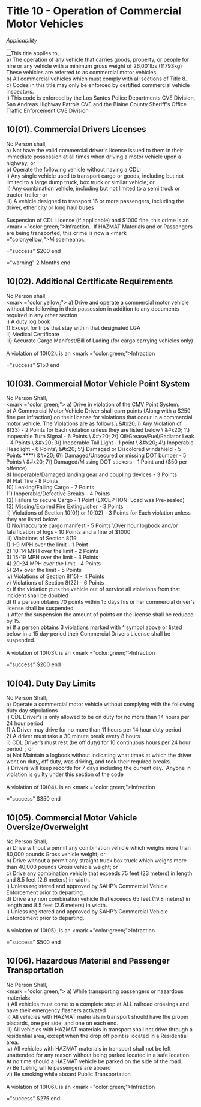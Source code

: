 # Title 10 - Operation of Commercial Motor Vehicles

_Applicability‌_\
&#x20;  __   \
__This‌ ‌title‌ ‌applies‌ ‌to‌,\
&#x20;    a) The‌ ‌operation‌ ‌of‌ ‌any‌ ‌‌vehicle‌‌ ‌that‌ ‌carries‌ ‌goods,‌ ‌‌property‌,‌ ‌or‌ ‌people‌ ‌for‌ ‌hire‌ ‌or‌ ‌any‌ ‌‌vehicle‌‌ ‌with‌ ‌a‌ ‌minimum‌ ‌gross‌ ‌weight‌ ‌of‌ ‌26,001‌lbs‌ ‌(11793kg)‌ ‌These‌ ‌vehicles‌ ‌are‌ ‌referred‌ ‌to‌ ‌as‌ ‌commercial‌ ‌motor‌ ‌vehicles.‌ ‌\
&#x20;    b) All‌ ‌commercial‌ ‌vehicles‌ ‌which‌ ‌must‌ ‌comply‌ ‌with‌ ‌all‌ ‌sections‌ ‌of‌ ‌Title‌ ‌8.‌ ‌ ‌\
&#x20;    c) Codes‌ ‌in‌ ‌this‌ ‌title‌ ‌may‌ ‌only‌ ‌be‌ ‌enforced‌ ‌by‌ ‌certified‌ ‌commercial‌ ‌‌vehicle‌‌ ‌inspectors.‌ ‌\
&#x20;      i) This‌ ‌code‌ ‌is‌ ‌enforced‌ ‌by‌ ‌the‌ ‌Los‌ ‌Santos‌ ‌Police‌ ‌Departments‌ ‌CVE‌ ‌Division,‌ ‌San‌ ‌Andreas‌ ‌Highway‌ ‌Patrols‌ ‌CVE ‌and‌ ‌the‌ ‌Blaine‌ ‌County‌ ‌Sheriff's‌ ‌Office‌ ‌Traffic‌ ‌Enforcement‌ ‌CVE‌ ‌Division‌

## 10(01).‌ ‌Commercial‌ ‌Drivers‌ ‌Licenses‌

No‌ ‌Person‌ ‌shall,\
&#x20;    a) Not‌ ‌have‌ ‌the‌ ‌valid‌ ‌commercial‌ ‌driver's‌ ‌license‌ ‌issued‌ ‌to‌ ‌them‌ ‌in‌ ‌their‌ ‌immediate‌ ‌‌possession‌‌ ‌at‌ ‌all‌ ‌times‌ ‌when‌ ‌driving‌ ‌a‌ ‌‌motor‌ ‌vehicle‌‌ ‌upon‌ ‌a‌ ‌‌highway‌;‌ ‌or‌ ‌\
&#x20;    b) Operate‌ ‌the‌ ‌following‌ ‌‌vehicle‌‌ ‌without‌ ‌having‌ ‌a‌ ‌CDL:‌ ‌\
&#x20;      i) Any‌ ‌single‌ ‌‌vehicle‌‌ ‌used‌ ‌to‌ ‌transport‌ ‌cargo‌ ‌or‌ ‌goods,‌ ‌including‌ ‌but‌ ‌not‌ ‌limited‌ ‌to‌ ‌a‌ ‌large‌ ‌dump‌ ‌truck,‌ ‌box‌ ‌truck‌ ‌or‌ ‌similar‌ ‌‌vehicle‌;‌ ‌or‌ ‌\
&#x20;     ii) Any‌ ‌combination‌ ‌‌vehicle‌,‌ ‌including‌ ‌but‌ ‌not‌ ‌limited‌ ‌to‌ ‌a‌ ‌semi‌ ‌truck‌ ‌or‌ ‌tractor-trailer;‌ ‌or‌\
&#x20;    iii) A‌ ‌‌vehicle‌‌ ‌designed‌ ‌to‌ ‌transport‌ ‌16‌ ‌or‌ ‌more‌ ‌passengers,‌ ‌including‌ ‌the‌ ‌driver,‌ ‌ether‌ ‌city‌ ‌or‌ ‌long‌ ‌haul‌ ‌buses‌\
\
Suspension‌ ‌of‌ ‌CDL‌ ‌License‌ ‌(if‌ ‌applicable)‌ ‌and‌ ‌$1000‌ ‌fine, this‌ ‌crime‌ ‌is‌ ‌an‌ ‌‌<mark ="color:green;">Infraction‌.‌</mark> ‌ If‌ ‌HAZMAT‌ ‌Materials‌ ‌and‌ ‌or‌ ‌Passengers‌ ‌are‌ ‌being‌ ‌transported‌, this‌ ‌crime‌ ‌is‌ ‌now‌ ‌a‌ <mark ="color:yellow;">Misdemeanor‌.‌</mark>

  ="success" 
$200
 end 

  ="warning" 
2 Months
 end 

## 10(02).‌ ‌Additional‌ ‌Certificate‌ ‌Requirements‌

No‌ ‌Person‌ ‌shall,‌\
&#x20;    <mark ="color:yellow;"></mark>     a) Drive‌‌ ‌and‌ ‌operate‌ ‌a‌ ‌commercial‌ ‌‌motor‌ ‌vehicle‌‌ ‌without‌ ‌the‌ ‌following‌ ‌in‌ ‌their‌ ‌possession‌ ‌in‌ ‌addition‌ ‌to‌ ‌any‌ ‌documents‌ ‌required‌ ‌in‌ ‌any‌ ‌other‌ ‌section‌ ‌\
&#x20;      i) A‌ ‌duty‌ ‌log‌ ‌book‌ ‌\
&#x20;         1\) Except‌ ‌for‌ ‌trips‌ ‌that‌ ‌stay‌ ‌within‌ ‌that‌ ‌designated‌ ‌LGA‌ ‌\
&#x20;     ii) Medical‌ ‌Certificate‌ ‌\
&#x20;    iii) Accurate‌ ‌Cargo‌ ‌Manifest/Bill‌ ‌of‌ ‌Lading‌ ‌(for‌ ‌cargo‌ ‌carrying‌ ‌vehicles‌ ‌only)‌\
\
A violation of 10(02). is an <mark ="color:green;">Infraction</mark>

  ="success" 
$150
 end 

## 10(03).‌ ‌Commercial‌ ‌Motor‌ ‌Vehicle‌ ‌Point‌ ‌System‌

No‌ ‌Person‌ ‌Shall,‌\
&#x20;   <mark ="color:green;"></mark> a) Drive‌‌ ‌in‌ ‌violation‌ ‌of‌ ‌the‌ ‌CMV‌ ‌Point‌ ‌System.‌ ‌ ‌\
&#x20;    b) A‌ ‌Commercial‌ ‌‌Motor‌ ‌Vehicle‌‌ ‌Driver‌ ‌shall‌ ‌earn‌ ‌points‌ ‌(Along‌ ‌with‌ ‌a‌ ‌$250‌ ‌fine‌ ‌per‌ ‌infraction)‌ ‌on‌ ‌their‌ ‌license‌ ‌for‌ ‌violations‌ ‌that‌ ‌occur‌ ‌in‌ ‌a‌ ‌commercial‌ ‌‌motor‌ ‌vehicle‌.‌ ‌The‌ ‌Violations‌ ‌are‌ ‌as‌ ‌follows.‌\
&#x20;      i) Any‌ ‌Violation‌ ‌of‌ ‌8(33)‌ ‌-‌ ‌2‌ ‌Points‌ ‌for‌ ‌Each‌ ‌violation‌ ‌unless‌ ‌they‌ ‌are‌ ‌listed‌ ‌below‌ ‌\
&#x20;         1\) Inoperable‌ ‌Turn‌ ‌Signal‌ ‌-‌ ‌6‌ ‌Points‌ ‌\
&#x20;         2\) Oil/Grease/Fuel/Radiator‌ ‌Leak‌ ‌-‌ ‌4‌ ‌Points‌ ‌\
&#x20;         3\) Inoperable‌ ‌Tail‌ ‌Light‌ ‌-‌ ‌1‌ ‌point‌ ‌\
&#x20;         4\) Inoperable‌ ‌Headlight‌ ‌-‌ ‌6‌ ‌Points‌\
&#x20;         5\) Damaged‌ ‌or‌ ‌Discolored‌ ‌windshield‌ ‌-‌ ‌5‌ ‌Points‌ **‌**\
&#x20;         6\) Damaged/Unsecured‌ ‌or‌ ‌missing‌ ‌DOT‌ ‌bumper‌ ‌-‌ ‌5‌ ‌Points‌ ‌\
&#x20;         7\) Damaged/Missing‌ ‌DOT‌ ‌stickers‌ ‌-‌ ‌1‌ ‌Point‌ ‌and‌ ‌($50‌ ‌per‌ ‌offence)\
&#x20;         8\) Inoperable/Damaged‌ ‌landing‌ ‌gear‌ ‌and‌ ‌coupling‌ ‌devices‌ ‌-‌ ‌3‌ ‌Points‌ ‌\
&#x20;         9\) Flat‌ ‌Tire‌ ‌-‌ ‌8‌ ‌Points‌ ‌\
&#x20;       10\) Leaking/Falling‌ ‌Cargo‌ ‌-‌ ‌7‌ ‌Points‌ ‌\
&#x20;        11\) Inoperable/Defective‌ ‌Breaks‌ ‌-‌ ‌4‌ ‌Points‌ ‌\
&#x20;       12\) Failure‌ ‌to‌ ‌secure‌ ‌Cargo‌ ‌-‌ ‌1‌ ‌Point‌ ‌(EXCEPTION:‌ ‌Load‌ ‌was‌ ‌Pre-sealed)‌\
&#x20;       13\) Missing/Expired‌ ‌Fire‌ ‌Extinguisher‌ ‌-‌ ‌3‌ ‌Points‌ ‌\
&#x20;      ii) Violations‌ ‌of‌ ‌Section‌ ‌10(01)‌ ‌or‌ ‌10(02)‌ ‌-‌ ‌3‌ ‌Points‌ ‌for‌ ‌Each‌ ‌violation‌ ‌unless‌ ‌they‌ ‌are‌ ‌listed‌ ‌below‌ ‌\
&#x20;         1\) No/Inaccurate‌ ‌cargo‌ ‌manifest‌ ‌-‌ ‌5‌ ‌Points‌ ‌\Over‌ ‌hour‌ ‌logbook‌ ‌and/or‌ ‌falsification‌ ‌of‌ ‌logs‌ ‌-‌ ‌10‌ ‌Points‌ ‌and‌ ‌a‌ ‌fine‌ ‌of‌ ‌$1000‌ ‌\
&#x20;     iii) Violations‌ ‌of‌ ‌Section‌ ‌8(19\
&#x20;         1\) 1-9‌ ‌MPH‌ ‌over‌ ‌the‌ ‌limit‌ ‌-‌ ‌1‌ ‌Point‌ ‌\
&#x20;         2\) 10-14‌ ‌MPH‌ ‌over‌ ‌the‌ ‌limit‌ ‌-‌ ‌2‌ ‌Points‌ ‌\
&#x20;         3\) 15-19‌ ‌MPH‌ ‌over‌ ‌the‌ ‌limit‌ ‌-‌ ‌3‌ ‌Points‌ ‌\
&#x20;         4\) 20-24‌ ‌MPH‌ ‌over‌ ‌the‌ ‌limit‌ ‌-‌ ‌4‌ ‌Points‌ ‌\
&#x20;         5\) 24+‌ ‌over‌ ‌the‌ ‌limit‌ ‌-‌ ‌5‌ ‌Points‌\
&#x20;     iv) Violations‌ ‌of‌ ‌Section‌ ‌8(15)‌ ‌-‌ ‌4‌ ‌Points‌ ‌\
&#x20;      v) Violations‌ ‌of‌ ‌Section‌ ‌8(22)‌ ‌-‌ ‌6‌ ‌Points‌ ‌\
&#x20;    c) If‌ ‌the‌ ‌violation‌ ‌puts‌ ‌the‌ ‌‌vehicle‌‌ ‌out‌ ‌of‌ ‌service‌ ‌all‌ ‌violations‌ ‌from‌ ‌that‌ ‌incident‌ ‌shall‌ ‌be‌ ‌doubled‌ \
&#x20;    d) If‌ ‌a‌ ‌person‌ ‌obtains‌ ‌70‌ ‌points‌ ‌within‌ ‌15‌ ‌days‌ ‌his‌ ‌or‌ ‌her‌ ‌commercial‌ ‌driver's‌ ‌license‌ ‌shall‌ ‌be‌ ‌suspended‌ ‌\
&#x20;      i) After‌ ‌the‌ ‌suspension‌ ‌the‌ ‌amount‌ ‌of‌ ‌points‌ ‌on‌ ‌the‌ ‌license‌ ‌shall‌ ‌be‌ ‌reduced‌ ‌by‌ ‌15.‌ ‌\
&#x20;    e) If‌ ‌a‌ ‌person‌ ‌obtains‌ ‌3‌ ‌violations‌ ‌marked‌ ‌with‌ ‌^‌ ‌symbol‌ ‌above‌ ‌or‌ ‌listed‌ ‌below‌ ‌in‌ ‌a‌ ‌15‌ ‌day‌ ‌period‌ ‌their‌ ‌Commercial‌ ‌Drivers‌ ‌License‌ ‌shall‌ ‌be‌ ‌suspended.‌\
\
A violation of 10(03). is an <mark ="color:green;">Infraction ‌ ‌</mark>

  ="success" 
$200
 end 

## 10(04).‌ ‌Duty‌ ‌Day‌ ‌Limits‌

No‌ ‌Person‌ ‌Shall,‌\
&#x20;    a) Operate‌ ‌a‌ ‌commercial‌ ‌‌motor‌ ‌vehicle‌‌ ‌without‌ ‌complying‌ ‌with‌ ‌the‌ ‌following‌ ‌duty‌ ‌day‌ ‌stipulations‌\
&#x20;      i) CDL‌ ‌Driver’s‌ ‌is‌ ‌only‌ ‌allowed‌ ‌to‌ ‌be‌ ‌on‌ ‌duty‌ ‌for‌ ‌no‌ ‌more‌ ‌than‌ ‌14‌ ‌hours‌ ‌per‌ ‌24‌ ‌hour‌ ‌period‌\
&#x20;         1\) A‌ ‌Driver‌ ‌may‌ ‌‌drive‌‌ ‌for‌ ‌no‌ ‌more‌ ‌than‌ ‌11‌ ‌hours‌ ‌per‌ ‌14‌ ‌hour‌ ‌duty‌ ‌period‌ ‌\
&#x20;         2\) A‌ ‌driver‌ ‌must‌ ‌take‌ ‌a‌ ‌30‌ ‌minute‌ ‌break‌ ‌every‌ ‌8‌ ‌hours‌ **‌**\
&#x20;     ii) CDL‌ ‌Driver’s‌ ‌must‌ ‌rest‌ ‌(be‌ ‌off‌ ‌duty)‌ ‌for‌ ‌10‌ ‌continuous‌ ‌hours‌ ‌per‌ ‌24‌ ‌hour‌ ‌period‌ ‌ ;‌ ‌or‌ ‌\
&#x20;   b) Not‌ ‌Maintain‌ ‌a‌ ‌logbook‌ ‌without‌ ‌indicating‌ ‌what‌ ‌times‌ ‌at‌ ‌which‌ ‌the‌ ‌driver‌ ‌went‌ ‌on‌ ‌duty,‌ ‌off‌ ‌duty,‌ ‌was‌ ‌driving,‌ ‌and‌ ‌took‌ ‌their‌ ‌required‌ ‌breaks.‌ ‌ ‌\
&#x20;     i) Drivers‌ ‌will‌ ‌keep‌ ‌records‌ ‌for‌ ‌7‌ ‌days‌ ‌including‌ ‌the‌ ‌current‌ ‌day.‌ ‌ Anyone‌ ‌in‌ ‌violation‌ ‌is‌ ‌guilty‌ ‌under‌ ‌this‌ ‌section‌ ‌of‌ ‌the‌ ‌code‌ ‌\
\
A violation of 10(04). is an <mark ="color:green;">Infraction</mark>

  ="success" 
$350
 end 

## 10(05).‌ ‌Commercial‌ ‌Motor‌ ‌Vehicle‌ ‌Oversize/Overweight

No‌ ‌Person‌ ‌Shall,‌\
&#x20;    a) Drive‌ ‌without‌ ‌a‌ ‌permit‌ ‌any‌ ‌combination‌ ‌vehicle‌ ‌which‌ ‌weighs‌ ‌more‌ ‌than‌ ‌80,000‌ ‌pounds‌ ‌Gross‌ ‌vehicle‌ ‌weight;‌ ‌or‌ ‌\
&#x20;    b) Drive‌ ‌without‌ ‌a‌ ‌permit‌ ‌any‌ ‌straight‌ ‌truck box‌ ‌truck‌ ‌which‌ ‌weighs‌ ‌more‌ ‌than‌ ‌40,000‌ ‌pounds‌ ‌Gross‌ ‌vehicle‌ ‌weight;‌ ‌or‌\
&#x20;    c) Drive‌ ‌any‌ ‌combination‌ ‌vehicle‌ ‌that‌ ‌exceeds‌ ‌75‌ ‌feet‌ ‌(23‌ ‌meters)‌ ‌in‌ ‌length‌ ‌and‌ ‌8.5‌ ‌feet‌ ‌(2.6‌ ‌meters)‌ ‌in‌ ‌width.‌ ‌ ‌\
&#x20;      i) Unless‌ ‌registered‌ ‌and‌ ‌approved‌ ‌by‌ ‌SAHP’s‌ ‌Commercial‌ ‌Vehicle‌ ‌Enforcement‌ ‌prior‌ ‌to‌ ‌departing.‌\
&#x20;    d) Drive‌ ‌any‌ ‌non‌ ‌combination‌ ‌vehicle‌ ‌that‌ ‌exceeds‌ ‌65‌ ‌feet‌ ‌(19.8‌ ‌meters)‌ ‌in‌ ‌length‌ ‌and‌ ‌8.5‌ ‌feet‌ ‌(2.6‌ ‌meters)‌ ‌in‌ ‌width.‌\
&#x20;      i) Unless‌ ‌registered‌ ‌and‌ ‌approved‌ ‌by‌ ‌SAHP’s‌ ‌Commercial‌ ‌Vehicle‌ ‌Enforcement‌ ‌prior‌ ‌to‌ ‌departing.‌\
\
A violation of 10(05). is an <mark ="color:green;">Infraction</mark>

  ="success" 
$500
 end 

## 10(06).‌ ‌Hazardous‌ ‌Material‌ ‌and‌ ‌Passenger‌ ‌Transportation‌

No‌ ‌Person‌ ‌Shall,‌\
&#x20;    <mark ="color:green;"></mark>     a) While‌ ‌transporting‌ ‌passengers‌ ‌or‌ ‌hazardous‌ ‌materials:‌ ‌\
&#x20;      i) All‌ ‌vehicles‌ ‌must‌ ‌come‌ ‌to‌ ‌a‌ ‌complete‌ ‌stop‌ ‌at‌ ‌ALL‌ ‌railroad‌ ‌crossings‌ ‌and‌ ‌have‌ ‌their‌ ‌emergency‌ ‌flashers‌ ‌activated‌ ‌\
&#x20;     ii) All‌ ‌vehicles‌ ‌with‌ ‌HAZMAT‌ ‌materials‌ ‌in‌ ‌transport‌ ‌should‌ ‌have‌ ‌the‌ ‌proper‌ ‌placards,‌ ‌one‌ ‌per‌ ‌side,‌ ‌and‌ ‌one‌ ‌on‌ ‌each‌ ‌end.‌ ‌\
&#x20;    iii) All‌ ‌vehicles‌ ‌with‌ ‌HAZMAT‌ ‌materials‌ ‌in‌ ‌transport‌ ‌shall‌ ‌not‌ ‌‌drive‌‌ ‌through‌ ‌a‌ ‌residential‌ ‌area,‌ ‌except‌ ‌when‌ ‌the‌ ‌drop‌ ‌off‌ ‌point‌ ‌is‌ ‌located‌ ‌in‌ ‌a‌ ‌Residential‌ ‌area.‌\
&#x20;    iv) All‌ ‌vehicles‌ ‌with‌ ‌HAZMAT‌ ‌materials‌ ‌in‌ ‌transport‌ ‌shall‌ ‌not‌ ‌be‌ ‌left‌ ‌unattended‌ ‌for‌ ‌any‌ ‌reason‌ ‌without‌ ‌being‌ ‌parked‌ ‌located‌ ‌in‌ ‌a‌ ‌safe‌ ‌location.‌ ‌At‌ ‌no‌ ‌time‌ ‌should‌ ‌a‌ ‌HAZMAT‌ ‌‌vehicle‌‌ ‌be‌ ‌parked‌ ‌on‌ ‌the‌ ‌side‌ ‌of‌ ‌the‌ ‌‌road‌.‌ ‌\
&#x20;     v) Be‌ ‌fueling‌ ‌while‌ ‌passengers‌ ‌are‌ ‌aboard‌ ‌\
&#x20;    vi) Be‌ ‌smoking‌ ‌while‌ ‌aboard‌ ‌Public‌ ‌Transportation‌ ‌\
\
A violation of 10(06). is an <mark ="color:green;">Infraction</mark>

  ="success" 
$275
 end 
